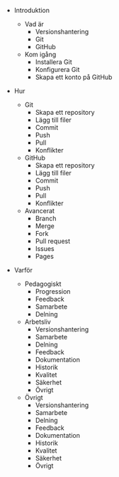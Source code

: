 - Introduktion
    - Vad är
        - Versionshantering
        - Git
        - GitHub
    - Kom igång
        - Installera Git
        - Konfigurera Git
        - Skapa ett konto på GitHub
- Hur
    - Git
        - Skapa ett repository
        - Lägg till filer
        - Commit
        - Push
        - Pull
        - Konflikter
    - GitHub
        - Skapa ett repository
        - Lägg till filer
        - Commit
        - Push
        - Pull
        - Konflikter
    - Avancerat
        - Branch
        - Merge
        - Fork
        - Pull request
        - Issues
        - Pages

- Varför
    - Pedagogiskt
        - Progression
        - Feedback
        - Samarbete
        - Delning
    - Arbetsliv
        - Versionshantering
        - Samarbete
        - Delning
        - Feedback
        - Dokumentation
        - Historik
        - Kvalitet
        - Säkerhet
        - Övrigt
    - Övrigt
        - Versionshantering
        - Samarbete
        - Delning
        - Feedback
        - Dokumentation
        - Historik
        - Kvalitet
        - Säkerhet
        - Övrigt